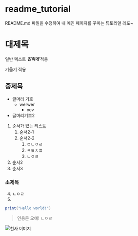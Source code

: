 # readme_tutorial
README.md 파일을 수정하여 내
메인 페이지를 꾸미는 튜토리얼 
레포~

# 대제목

일반 텍스트 ***진하게*** 적용

기울기 적용

## 중제목

- 글머리 기호
  - werwer
    - xcv
- 글머리기호2

1. 순서가 있는 리스트
   1. 순서2-1
   1. 순서2-2
      1. ㅁㄴㅇㄹ
      1. ㅋㅌㅊㅍ
      1. ㄴㅇㄹ 
1. 순서2
1. 순서3

### 소제목

4. ㄴㅇㄹ
1. 

```java
print("Hello world!")
```


> 인용문
> 오예!
> ㄴㅇㄹ

![천사 이미지](https://i.namu.wiki/i/qUkEFaPJPd-ZdudRFZ60UF8U2VOogQG75_qHUPylo5cHpa1VzZBaZcNuQf8HnSpf-fSaHy1ZajEgXaR4bJ1K6Q.webp)